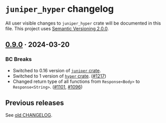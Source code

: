 `juniper_hyper` changelog
=========================

All user visible changes to `juniper_hyper` crate will be documented in this file. This project uses [Semantic Versioning 2.0.0].




## [0.9.0] · 2024-03-20
[0.9.0]: /../../tree/juniper_hyper-v0.9.0/juniper_hyper

### BC Breaks

- Switched to 0.16 version of [`juniper` crate].
- Switched to 1 version of [`hyper` crate]. ([#1217])
- Changed return type of all functions from `Response<Body>` to `Response<String>`. ([#1101], [#1096])

[#1096]: /../../issues/1096
[#1101]: /../../pull/1101
[#1217]: /../../pull/1217




## Previous releases

See [old CHANGELOG](/../../blob/juniper_hyper-v0.8.0/juniper_hyper/CHANGELOG.md).




[`juniper` crate]: https://docs.rs/juniper
[`hyper` crate]: https://docs.rs/hyper
[Semantic Versioning 2.0.0]: https://semver.org
